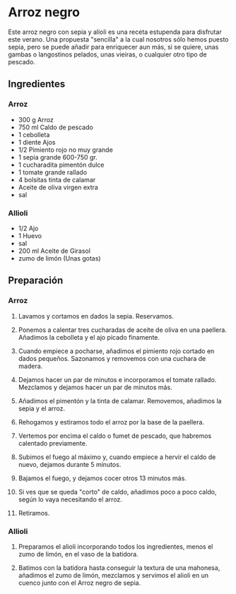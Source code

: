# Arroz negro

Este arroz negro con sepia y alioli es una receta estupenda para disfrutar este verano. Una propuesta "sencilla" a la cual nosotros sólo hemos puesto sepia, pero se puede añadir para enriquecer aun más, si se quiere, unas gambas o langostinos pelados, unas vieiras, o cualquier otro tipo de pescado.


## Ingredientes 

### Arroz

- 300 g Arroz
- 750 ml Caldo de pescado
- 1 cebolleta
- 1 diente Ajos
- 1/2 Pimiento rojo no muy grande
- 1 sepia grande 600-750 gr.
- 1 cucharadita pimentón dulce
- 1 tomate grande rallado
- 4 bolsitas tinta de calamar
- Aceite de oliva virgen extra
- sal

### Allioli

- 1/2 Ajo
- 1 Huevo
- sal
- 200 ml Aceite de Girasol
- zumo de limón (Unas gotas)

## Preparación

### Arroz 
1. Lavamos y cortamos en dados la sepia. Reservamos.

2. Ponemos a calentar tres cucharadas de aceite de oliva en una paellera. Añadimos la cebolleta y el ajo picado finamente.

3. Cuando empiece a pocharse, añadimos el pimiento rojo cortado en dados pequeños. Sazonamos y removemos con una cuchara de madera.

4. Dejamos hacer un par de minutos e incorporamos el tomate rallado. Mezclamos y dejamos hacer un par de minutos más.

5. Añadimos el pimentón y la tinta de calamar. Removemos, añadimos la sepia y el arroz.

6. Rehogamos y estiramos todo el arroz por la base de la paellera.

7. Vertemos por encima el caldo o fumet de pescado, que habremos calentado previamente.

8. Subimos el fuego al máximo y, cuando empiece a hervir el caldo de nuevo, dejamos durante 5 minutos.

9. Bajamos el fuego, y dejamos cocer otros 13 minutos más.

10. Si ves que se queda "corto" de caldo, añadimos poco a poco caldo, según lo vaya necesitando el arroz.

11. Retiramos.


### Allioli 

1. Preparamos el alioli incorporando todos los ingredientes, menos el zumo de limón, en el vaso de la batidora.

2. Batimos con la batidora hasta conseguir la textura de una mahonesa, añadimos el zumo de limón, mezclamos y servimos el alioli en un cuenco junto con el Arroz negro de sepia.
